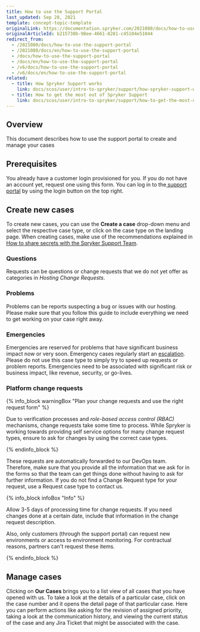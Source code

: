 ```yaml
---
title: How to use the Support Portal
last_updated: Sep 28, 2021
template: concept-topic-template
originalLink: https://documentation.spryker.com/2021080/docs/how-to-use-the-support-portal
originalArticleId: b215730b-98ee-4661-8281-c45104e51044
redirect_from:
  - /2021080/docs/how-to-use-the-support-portal
  - /2021080/docs/en/how-to-use-the-support-portal
  - /docs/how-to-use-the-support-portal
  - /docs/en/how-to-use-the-support-portal
  - /v6/docs/how-to-use-the-support-portal
  - /v6/docs/en/how-to-use-the-support-portal
related:
  - title: How Spryker Support works
    link: docs/scos/user/intro-to-spryker/support/how-spryker-support-works.html
  - title: How to get the most out of Spryker Support
    link: docs/scos/user/intro-to-spryker/support/how-to-get-the-most-out-of-spryker-support.html
---
```


## Overview

This document describes how to use the support portal to create and manage your cases

## Prerequisites

You already have a customer login provisioned for you. If you do not have an account yet, request one using this form.
You can log in to the[ support portal](https://support.spryker.com) by using the login button on the top right.

## Create new cases

To create new cases, you can use the **Create a case** drop-down menu and select the respective case type, or click on the case type on the landing page. When creating cases, make use of the recommendations explained in [How to share secrets with the Spryker Support Team](/docs/scos/user/intro-to-spryker/support/how-to-share-secrets-with-the-spryker-support-team.html).

### Questions

Requests can be questions or change requests that we do not yet offer as categories in *Hosting Change Requests*.

### Problems

Problems can be reports suspecting a bug or issues with our hosting. Please make sure that you follow this guide to include everything we need to get working on your case right away.

### Emergencies

Emergencies are reserved for problems that have significant business impact now or very soon. Emergency cases regularly start an [escalation](/docs/scos/user/intro-to-spryker/support/escalations.html). Please do not use this case type to simply try to speed up requests or problem reports. Emergencies need to be associated with significant risk or business impact, like revenue, security, or go-lives.

### Platform change requests

{% info_block warningBox "Plan your change requests and use the right request form" %}

Due to verification processes and *role-based access control (RBAC)* mechanisms, change requests take some time to process. While Spryker is working towards providing self service options for many change request types, ensure to ask for changes by using the correct case types.

{% endinfo_block %}

These requests are automatically forwarded to our DevOps team. Therefore, make sure that you provide all the information that we ask for in the forms so that the team can get things done without having to ask for further information. If you do not find a Change Request type for your request, use a Request case type to contact us.

{% info_block infoBox "Info" %}

Allow 3-5 days of processing time for change requests.
If you need changes done at a certain date, include that information in the change request description.

Also, only customers (through the support portal) can request new environments or access to environment monitoring. For contractual reasons, partners can't request these items.

{% endinfo_block %}

## Manage cases

Clicking on **Our Cases** brings you to a list view of all cases that you have opened with us. To take a look at the details of a particular case, click on the case number and it opens the detail page of that particular case. Here you can perform actions like asking for the revision of assigned priority, taking a look at the communication history, and viewing the current status of the case and any Jira Ticket that might be associated with the case.
